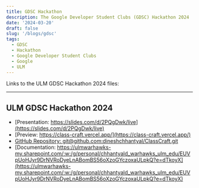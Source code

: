 ```yaml
---
title: GDSC Hackathon
description: The Google Developer Student Clubs (GDSC) Hackathon 2024
date: '2024-03-20'
draft: false
slug: '/blogs/gdsc'
tags:
  - GDSC
  - Hackathon
  - Google Developer Student Clubs
  - Google
  - ULM
---
```


Links to the ULM GDSC Hackathon 2024 files:

---

## ULM GDSC Hackathon 2024

- [Presentation: https://slides.com/d/2PQgDwk/live](https://slides.com/d/2PQgDwk/live)
- [Preview: https://class-craft.vercel.app/](https://class-craft.vercel.app/)
- [GitHub Repository: git@github.com:dineshchhantyal/ClassCraft.git](git@github.com:dineshchhantyal/ClassCraft.git)
- [Documentation: https://ulmwarhawks-my.sharepoint.com/:w:/g/personal/chhantyald_warhawks_ulm_edu/EUVpUoHJyr9DrNVRoDyeLnABomBS56oXzoGYczoxaULpkQ?e=dTkoyX](https://ulmwarhawks-my.sharepoint.com/:w:/g/personal/chhantyald_warhawks_ulm_edu/EUVpUoHJyr9DrNVRoDyeLnABomBS56oXzoGYczoxaULpkQ?e=dTkoyX)
